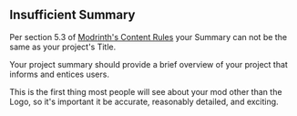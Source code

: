 ## Insufficient Summary

Per section 5.3 of [Modrinth's Content Rules](https://modrinth.com/legal/rules#miscellaneous) your Summary can not be the same as your project's Title. 

Your project summary should provide a brief overview of your project that informs and entices users.

This is the first thing most people will see about your mod other than the Logo, so it's important it be accurate, reasonably detailed, and exciting.
